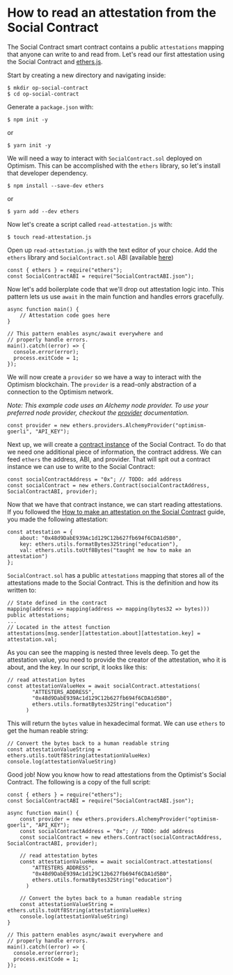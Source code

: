 # How to read an attestation from the Social Contract

The Social Contract smart contract contains a public `attestations` mapping that anyone can write to and read from. Let's read our first attestation using the Social Contract and [ethers.js](https://docs.ethers.io/v5/).

Start by creating a new directory and navigating inside:

```
$ mkdir op-social-contract
$ cd op-social-contract
```

Generate a `package.json` with:

```
$ npm init -y
```

or

```
$ yarn init -y
```

We will need a way to interact with `SocialContract.sol` deployed on Optimism. This can be accomplished with the `ethers` library, so let's install that developer dependency.

```
$ npm install --save-dev ethers
```

or

```
$ yarn add --dev ethers
```

Now let's create a script called `read-attestation.js` with:

```
$ touch read-attestation.js
```

Open up `read-attestation.js` with the text editor of your choice. Add the `ethers` library and `SocialContract.sol` ABI (available [here](./resources/SocialContractABI.json))

```
const { ethers } = require("ethers");
const SocialContractABI = require("SocialContractABI.json");
```

Now let's add boilerplate code that we'll drop out attestation logic into. This pattern lets us use `await` in the main function and handles errors gracefully.

```
async function main() {
    // Attestation code goes here
}

// This pattern enables async/await everywhere and
// properly handle errors.
main().catch((error) => {
  console.error(error);
  process.exitCode = 1;
});
```

We will now create a `provider` so we have a way to interact with the Optimism blockchain. The `provider` is a read-only abstraction of a connection to the Optimism network.

_Note: This example code uses an Alchemy node provider. To use your preferred node provider, checkout the [provider](https://docs.ethers.io/v5/) documentation._

```
const provider = new ethers.providers.AlchemyProvider("optimism-goerli", "API_KEY");
```

Next up, we will create a [contract instance](https://docs.ethers.io/v5/api/contract/contract/) of the Social Contract. To do that we need one additional piece of information, the contract address. We can feed `ethers` the address, ABI, and provider. That will spit out a contract instance we can use to write to the Social Contract:

```
const socialContractAddress = "0x"; // TODO: add address
const socialContract = new ethers.Contract(socialContractAddress, SocialContractABI, provider);
```

Now that we have that contract instance, we can start reading attestations. If you followed the [How to make an attestation on the Social Contract](./01-social-contract-write.md) guide, you made the following attestation:

```
const attestation = {
    about: "0x48d9DabE939Ac1d129C12b627fb694f6CDA1d5B0",
    key: ethers.utils.formatBytes32String("education"),
    val: ethers.utils.toUtf8Bytes("taught me how to make an attestation")
};
```

`SocialContract.sol` has a public `attestations` mapping that stores all of the attestations made to the Social Contract. This is the definition and how its written to:

```
// State defined in the contract
mapping(address => mapping(address => mapping(bytes32 => bytes))) public attestations;
...
// Located in the attest function
attestations[msg.sender][attestation.about][attestation.key] = attestation.val;
```

As you can see the mapping is nested three levels deep. To get the attestation value, you need to provide the creator of the attestation, who it is about, and the key. In our script, it looks like this:

```
// read attestation bytes
const attestationValueHex = await socialContract.attestations(
        "ATTESTERS_ADDRESS",
        "0x48d9DabE939Ac1d129C12b627fb694f6CDA1d5B0",
        ethers.utils.formatBytes32String("education")
      )
```

This will return the `bytes` value in hexadecimal format. We can use `ethers` to get the human reable string:

```
// Convert the bytes back to a human readable string
const attestationValueString = ethers.utils.toUtf8String(attestationValueHex)
console.log(attestationValueString)
```

Good job! Now you know how to read attestations from the Optimist's Social Contract. The following is a copy of the full script:

```
const { ethers } = require("ethers");
const SocialContractABI = require("SocialContractABI.json");

async function main() {
    const provider = new ethers.providers.AlchemyProvider("optimism-goerli", "API_KEY");
    const socialContractAddress = "0x"; // TODO: add address
    const socialContract = new ethers.Contract(socialContractAddress, SocialContractABI, provider);

    // read attestation bytes
    const attestationValueHex = await socialContract.attestations(
        "ATTESTERS_ADDRESS",
        "0x48d9DabE939Ac1d129C12b627fb694f6CDA1d5B0",
        ethers.utils.formatBytes32String("education")
      )

    // Convert the bytes back to a human readable string
    const attestationValueString = ethers.utils.toUtf8String(attestationValueHex)
    console.log(attestationValueString)
}

// This pattern enables async/await everywhere and
// properly handle errors.
main().catch((error) => {
  console.error(error);
  process.exitCode = 1;
});
```
